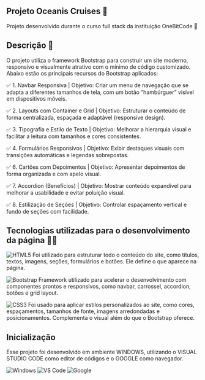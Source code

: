 ## Projeto Oceanis Cruises 🚢
Projeto desenvolvido durante o curso full stack da instituição OneBitCode 🤘
## Descrição 📝
O projeto utiliza o framework Bootstrap para construir um site moderno, responsivo e visualmente atrativo com o mínimo de código customizado. Abaixo estão os principais recursos do Bootstrap aplicados:

✅ 1. Navbar Responsiva | Objetivo: Criar um menu de navegação que se adapta a diferentes tamanhos de tela, com um botão “hambúrguer” visível em dispositivos móveis.

✅ 2. Layouts com Container e Grid | Objetivo: Estruturar o conteúdo de forma centralizada, espaçada e adaptável (responsive design).

✅ 3. Tipografia e Estilo de Texto | Objetivo: Melhorar a hierarquia visual e facilitar a leitura com tamanhos e cores consistentes.

✅ 4. Formulários Responsivos | Objetivo: Exibir destaques visuais com transições automáticas e legendas sobrepostas.

✅ 6. Cartões com Depoimentos | Objetivo: Apresentar depoimentos de forma organizada e com apelo visual.

✅ 7. Accordion (Benefícios) | Objetivo: Mostrar conteúdo expandível para melhorar a usabilidade e evitar poluição visual.

✅ 8. Estilização de Seções | Objetivo: Controlar espaçamento vertical e fundo de seções com facilidade.

## Tecnologias utilizadas para o desenvolvimento da página 🧑‍💻
![HTML5](https://img.shields.io/badge/HTML5-E34F26?style=for-the-badge&logo=html5&logoColor=white) Foi utilizado para estruturar todo o conteúdo do site, como títulos, textos, imagens, seções, formulários e botões. Ele define o que aparece na página.

![Bootstrap](https://img.shields.io/badge/Bootstrap-7952B3?style=for-the-badge&logo=bootstrap&logoColor=white) Framework utilizado para acelerar o desenvolvimento com componentes prontos e responsivos, como navbar, carrossel, accordion, botões e grid layout.

![CSS3](https://img.shields.io/badge/CSS3-1572B6?style=for-the-badge&logo=css3&logoColor=white) Foi usado para aplicar estilos personalizados ao site, como cores, espaçamentos, tamanhos de fonte, imagens arredondadas e posicionamentos. Complementa o visual além do que o Bootstrap oferece.

## Inicialização
Esse projeto foi desenvolvido em ambiente WINDOWS, utilizando o VISUAL STUDIO CODE como editor de códigos e o GOOGLE como navegador.

![Windows](https://img.shields.io/badge/Windows-0078D6?style=for-the-badge&logo=windows&logoColor=white)
![VS Code](https://img.shields.io/badge/VS%20Code-007ACC?style=for-the-badge&logo=visual-studio-code&logoColor=white)
![Google](https://img.shields.io/badge/Google-4285F4?style=for-the-badge&logo=google&logoColor=white)

